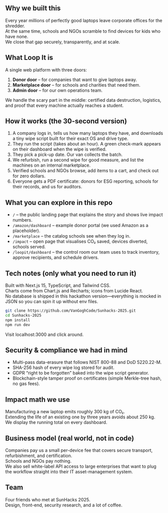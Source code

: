 ## Why we built this
Every year millions of perfectly good laptops leave corporate offices for the shredder.  
At the same time, schools and NGOs scramble to find devices for kids who have none.  
We close that gap securely, transparently, and at scale.

## What Loop It is
A single web platform with three doors:

1. **Donor door** – for companies that want to give laptops away.  
2. **Marketplace door** – for schools and charities that need them.  
3. **Admin door** – for our own operations team.

We handle the scary part in the middle: certified data destruction, logistics, and proof that every machine actually reaches a student.

## How it works (the 30-second version)
1. A company logs in, tells us how many laptops they have, and downloads a tiny wipe script built for their exact OS and drive type.  
2. They run the script (takes about an hour). A green check-mark appears on their dashboard when the wipe is verified.  
3. They pick a pick-up date. Our van collects the batch.  
4. We refurbish, run a second wipe for good measure, and list the machines on an internal marketplace.  
5. Verified schools and NGOs browse, add items to a cart, and check out for zero dollars.  
6. Everyone gets a PDF certificate: donors for ESG reporting, schools for their records, and us for auditors.

## What you can explore in this repo
- `/` – the public landing page that explains the story and shows live impact numbers.  
- `/amazon/dashboard` – example donor portal (we used Amazon as a placeholder).  
- `/marketplace` – the catalog schools see when they log in.  
- `/impact` – open page that visualises CO₂ saved, devices diverted, schools served.  
- `/loopit/dashboard` – the control room our team uses to track inventory, approve recipients, and schedule drivers.

## Tech notes (only what you need to run it)
Built with Next.js 15, TypeScript, and Tailwind CSS.  
Charts come from Chart.js and Recharts; icons from Lucide React.  
No database is shipped in this hackathon version—everything is mocked in JSON so you can spin it up without env files.

```bash
git clone https://github.com/VanGoghCode/Sunhacks-2025.git  
cd Sunhacks-2025  
npm install  
npm run dev  
```
Visit localhost:3000 and click around.

## Security & compliance we had in mind
- Multi-pass data-erasure that follows NIST 800-88 and DoD 5220.22-M.  
- SHA-256 hash of every wipe log stored for audit.  
- GDPR “right to be forgotten” baked into the wipe script generator.  
- Blockchain-style tamper proof on certificates (simple Merkle-tree hash, no gas fees).

## Impact math we use
Manufacturing a new laptop emits roughly 300 kg of CO₂.  
Extending the life of an existing one by three years avoids about 250 kg.  
We display the running total on every dashboard.

## Business model (real world, not in code)
Companies pay us a small per-device fee that covers secure transport, refurbishment, and certification.  
Schools and NGOs pay nothing.  
We also sell white-label API access to large enterprises that want to plug the workflow straight into their IT asset-management system.

## Team
Four friends who met at SunHacks 2025.  
Design, front-end, security research, and a lot of coffee.
